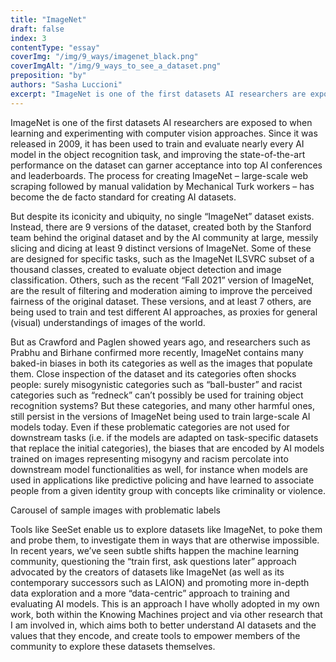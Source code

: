 ```yaml
---
title: "ImageNet"
draft: false
index: 3
contentType: "essay"
coverImg: "/img/9_ways/imagenet_black.png"
coverImgAlt: "/img/9_ways_to_see_a_dataset.png"
preposition: "by"
authors: "Sasha Luccioni"
excerpt: "ImageNet is one of the first datasets AI researchers are exposed to when learning and experimenting with computer vision approaches. Since it was first released in 2009, it has been used to train and evaluate nearly every AI model in the object recognition task, and improvement upon state-of-the-art performance on the dataset can translate into getting accepted into top AI conferences and appearing on leaderboards."
---
```


ImageNet is one of the first datasets AI researchers are exposed to when
learning and experimenting with computer vision approaches. Since it was
released in 2009, it has been used to train and evaluate nearly every AI
model in the object recognition task, and improving the state-of-the-art
performance on the dataset can garner acceptance into top AI conferences
and leaderboards. The process for creating ImageNet – large-scale web
scraping followed by manual validation by Mechanical Turk workers – has
become the de facto standard for creating AI datasets.

But despite its iconicity and ubiquity, no single “ImageNet” dataset
exists. Instead, there are 9 versions of the dataset, created both by
the Stanford team behind the original dataset and by the AI community at
large, messily slicing and dicing at least 9 distinct versions of
ImageNet. Some of these are designed for specific tasks, such as the
ImageNet ILSVRC subset of a thousand classes, created to evaluate object
detection and image classification. Others, such as the recent “Fall
2021” version of ImageNet, are the result of filtering and moderation
aiming to improve the perceived fairness of the original dataset. These
versions, and at least 7 others, are being used to train and test
different AI approaches, as proxies for general (visual) understandings
of images of the world.

But as Crawford and Paglen showed years ago, and researchers such as
Prabhu and Birhane confirmed more recently, ImageNet contains many
baked-in biases in both its categories as well as the images that
populate them. Close inspection of the dataset and its categories often
shocks people: surely misogynistic categories such as “ball-buster” and
racist categories such as “redneck” can’t possibly be used for training
object recognition systems? But these categories, and many other harmful
ones, still persist in the versions of ImageNet being used to train
large-scale AI models today. Even if these problematic categories are
not used for downstream tasks (i.e. if the models are adapted on
task-specific datasets that replace the initial categories), the biases
that are encoded by AI models trained on images representing misogyny
and racism percolate into downstream model functionalities as well, for
instance when models are used in applications like predictive policing
and have learned to associate people from a given identity group with
concepts like criminality or violence.

Carousel of sample images with problematic labels

Tools like SeeSet enable us to explore datasets like ImageNet, to poke
them and probe them, to investigate them in ways that are otherwise
impossible. In recent years, we’ve seen subtle shifts happen the machine
learning community, questioning the “train first, ask questions later”
approach advocated by the creators of datasets like ImageNet (as well as
its contemporary successors such as LAION) and promoting more in-depth
data exploration and a more “data-centric” approach to training and
evaluating AI models. This is an approach I have wholly adopted in my
own work, both within the Knowing Machines project and via other
research that I am involved in, which aims both to better understand AI
datasets and the values that they encode, and create tools to empower
members of the community to explore these datasets themselves.
